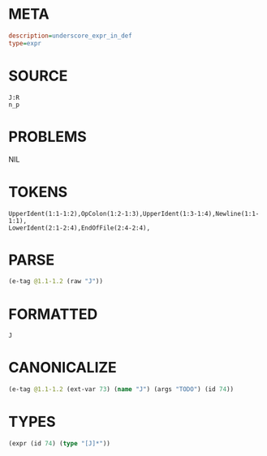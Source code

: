 # META
~~~ini
description=underscore_expr_in_def
type=expr
~~~
# SOURCE
~~~roc
J:R
n_p
~~~
# PROBLEMS
NIL
# TOKENS
~~~zig
UpperIdent(1:1-1:2),OpColon(1:2-1:3),UpperIdent(1:3-1:4),Newline(1:1-1:1),
LowerIdent(2:1-2:4),EndOfFile(2:4-2:4),
~~~
# PARSE
~~~clojure
(e-tag @1.1-1.2 (raw "J"))
~~~
# FORMATTED
~~~roc
J
~~~
# CANONICALIZE
~~~clojure
(e-tag @1.1-1.2 (ext-var 73) (name "J") (args "TODO") (id 74))
~~~
# TYPES
~~~clojure
(expr (id 74) (type "[J]*"))
~~~

